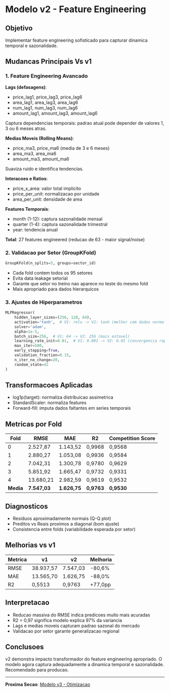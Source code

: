 # Modelo v2 - Feature Engineering

## Objetivo

Implementar feature engineering sofisticado para capturar dinamica temporal e sazonalidade.

## Mudancas Principais Vs v1

### 1. Feature Engineering Avancado

**Lags (defasagens)**:
- price_lag1, price_lag3, price_lag6
- area_lag1, area_lag3, area_lag6
- num_lag1, num_lag3, num_lag6
- amount_lag1, amount_lag3, amount_lag6

Captura dependencias temporais: padrao atual pode depender de valores 1, 3 ou 6 meses atras.

**Medias Moveis (Rolling Means)**:
- price_ma3, price_ma6 (media de 3 e 6 meses)
- area_ma3, area_ma6
- amount_ma3, amount_ma6

Suaviza ruido e identifica tendencias.

**Interacoes e Ratios**:
- price_x_area: valor total implícito
- price_per_unit: normalizacao por unidade
- area_per_unit: densidade de area

**Features Temporais**:
- month (1-12): captura sazonalidade mensal
- quarter (1-4): captura sazonalidade trimestral
- year: tendencia anual

**Total**: 27 features engineered (reducao de 63 - maior signal/noise)

### 2. Validacao por Setor (GroupKFold)

```python
GroupKFold(n_splits=5, groups=sector_id)
```

- Cada fold contem todos os 95 setores
- Evita data leakage setorial
- Garante que setor no treino nao aparece no teste do mesmo fold
- Mais apropriado para dados hierarquicos

### 3. Ajustes de Hiperparametros

```python
MLPRegressor(
    hidden_layer_sizes=(256, 128, 64),
    activation='tanh',  # V1: relu -> V2: tanh (melhor com dados normalizados)
    solver='adam',
    alpha=1e-5,
    batch_size=256,  # V1: 64 -> V2: 256 (mais estavel)
    learning_rate_init=0.01,  # V1: 0.001 -> V2: 0.01 (convergencia rapida)
    max_iter=500,
    early_stopping=True,
    validation_fraction=0.15,
    n_iter_no_change=20,
    random_state=42
)
```

## Transformacoes Aplicadas

- log1p(target): normaliza distribuicao assimetrica
- StandardScaler: normaliza features
- Forward-fill: imputa dados faltantes em series temporais

## Metricas por Fold

| Fold | RMSE | MAE | R2 | Competition Score |
|------|------|-----|----|--------------------|
| 0 | 2.527,87 | 1.143,52 | 0,9968 | 0,9568 |
| 1 | 2.880,27 | 1.053,08 | 0,9936 | 0,9584 |
| 2 | 7.042,31 | 1.300,78 | 0,9780 | 0,9629 |
| 3 | 5.851,92 | 1.665,47 | 0,9732 | 0,9331 |
| 4 | 13.680,21 | 2.982,59 | 0,9619 | 0,9532 |
| **Media** | **7.547,03** | **1.626,75** | **0,9763** | **0,9530** |

## Diagnosticos

- Resíduos aproximadamente normais (Q-Q plot)
- Preditos vs Reais proximos a diagonal (bom ajuste)
- Consistencia entre folds (variabilidade esperada por setor)

## Melhorias vs v1

| Metrica | v1 | v2 | Melhoria |
|---------|----|----|----------|
| RMSE | 38.937,57 | 7.547,03 | -80,6% |
| MAE | 13.565,70 | 1.626,75 | -88,0% |
| R2 | 0,5513 | 0,9763 | +77,0pp |

## Interpretacao

- Reducao massiva do RMSE indica predicoes muito mais acuradas
- R2 = 0,97 significa modelo explica 97% da variancia
- Lags e medias moveis capturam padrao sazonal do mercado
- Validacao por setor garante generalizacao regional

## Conclusoes

v2 demonstra impacto transformador do feature engineering apropriado. O modelo agora captura adequadamente a dinamica temporal e sazonalidade. Recomendado para producao.

---

**Proxima Secao**: [Modelo v3 - Otimizacao](v3.md)
